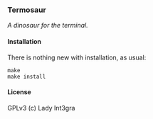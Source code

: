 ### Termosaur

*A dinosaur for the terminal.*


#### Installation

There is nothing new with installation, as usual:

```
make
make install
```


#### License

GPLv3 (c) Lady Int3gra

